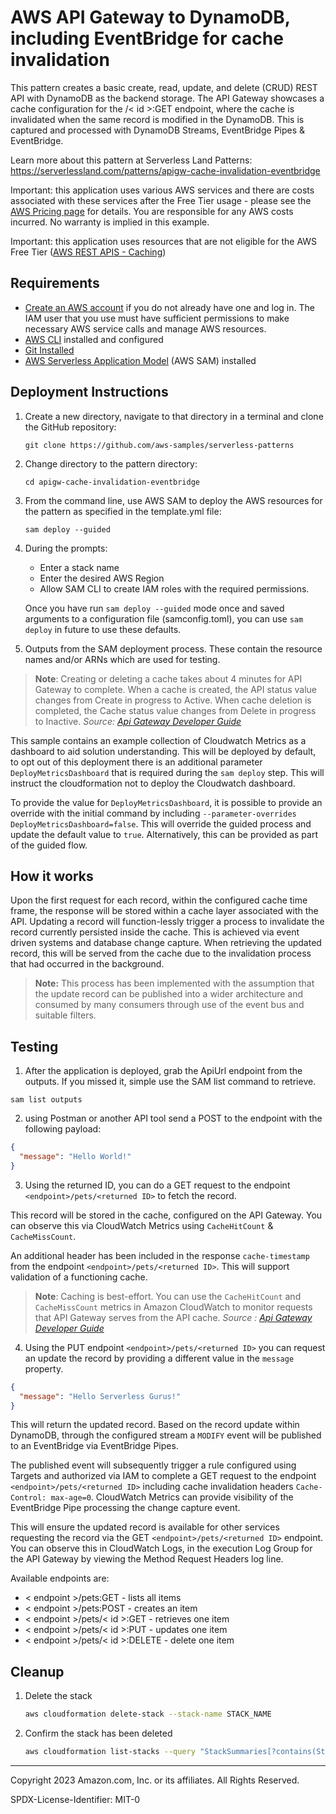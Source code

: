 # AWS API Gateway to DynamoDB, including EventBridge for cache invalidation

This pattern creates a basic create, read, update, and delete (CRUD) REST API with DynamoDB as the backend storage. The API Gateway showcases a cache configuration for the /< id >:GET endpoint, where the cache is invalidated when the same record is modified in the DynamoDB. This is captured and processed with DynamoDB Streams, EventBridge Pipes & EventBridge.

Learn more about this pattern at Serverless Land Patterns: https://serverlessland.com/patterns/apigw-cache-invalidation-eventbridge

Important: this application uses various AWS services and there are costs associated with these services after the Free Tier usage - please see the [AWS Pricing page](https://aws.amazon.com/pricing/) for details. You are responsible for any AWS costs incurred. No warranty is implied in this example.

Important: this application uses resources that are not eligible for the AWS Free Tier ([AWS REST APIS - Caching](https://aws.amazon.com/api-gateway/pricing/))

## Requirements

- [Create an AWS account](https://portal.aws.amazon.com/gp/aws/developer/registration/index.html) if you do not already have one and log in. The IAM user that you use must have sufficient permissions to make necessary AWS service calls and manage AWS resources.
- [AWS CLI](https://docs.aws.amazon.com/cli/latest/userguide/install-cliv2.html) installed and configured
- [Git Installed](https://git-scm.com/book/en/v2/Getting-Started-Installing-Git)
- [AWS Serverless Application Model](https://docs.aws.amazon.com/serverless-application-model/latest/developerguide/serverless-sam-cli-install.html) (AWS SAM) installed

## Deployment Instructions

1. Create a new directory, navigate to that directory in a terminal and clone the GitHub repository:
   ```
   git clone https://github.com/aws-samples/serverless-patterns
   ```
2. Change directory to the pattern directory:
   ```
   cd apigw-cache-invalidation-eventbridge
   ```
3. From the command line, use AWS SAM to deploy the AWS resources for the pattern as specified in the template.yml file:
   ```
   sam deploy --guided
   ```
4. During the prompts:

   - Enter a stack name
   - Enter the desired AWS Region
   - Allow SAM CLI to create IAM roles with the required permissions.

   Once you have run `sam deploy --guided` mode once and saved arguments to a configuration file (samconfig.toml), you can use `sam deploy` in future to use these defaults.

5. Outputs from the SAM deployment process. These contain the resource names and/or ARNs which are used for testing.

> **Note**: Creating or deleting a cache takes about 4 minutes for API Gateway to complete. When a cache is created, the API status value changes from Create in progress to Active. When cache deletion is completed, the Cache status value changes from Delete in progress to Inactive. _Source: [Api Gateway Developer Guide](https://docs.aws.amazon.com/apigateway/latest/developerguide/api-gateway-caching.html#enable-api-gateway-caching)_

This sample contains an example collection of Cloudwatch Metrics as a dashboard to aid solution understanding. This will be deployed by default, to opt out of this deployment there is an additional parameter `DeployMetricsDashboard` that is required during the `sam deploy` step. This will instruct the cloudformation not to deploy the Cloudwatch dashboard.

To provide the value for `DeployMetricsDashboard`, it is possible to provide an override with the initial command by including `--parameter-overrides DeployMetricsDashboard=false`. This will override the guided process and update the default value to `true`. Alternatively, this can be provided as part of the guided flow.

## How it works

Upon the first request for each record, within the configured cache time frame, the response will be stored within a cache layer associated with the API. Updating a record will function-lessly trigger a process to invalidate the record currently persisted inside the cache. This is achieved via event driven systems and database change capture. When retrieving the updated record, this will be served from the cache due to the invalidation process that had occurred in the background.

> **Note:** This process has been implemented with the assumption that the update record can be published into a wider architecture and consumed by many consumers through use of the event bus and suitable filters.

## Testing

1. After the application is deployed, grab the ApiUrl endpoint from the outputs. If you missed it, simple use the SAM list command to retrieve.

```
sam list outputs
```

2. using Postman or another API tool send a POST to the endpoint with the following payload:

```json
{
  "message": "Hello World!"
}
```

3. Using the returned ID, you can do a GET request to the endpoint `<endpoint>/pets/<returned ID>` to fetch the record.

This record will be stored in the cache, configured on the API Gateway. You can observe this via CloudWatch Metrics using `CacheHitCount` & `CacheMissCount`.

An additional header has been included in the response `cache-timestamp` from the endpoint `<endpoint>/pets/<returned ID>`. This will support validation of a functioning cache.

> **Note**: Caching is best-effort. You can use the `CacheHitCount` and `CacheMissCount` metrics in Amazon CloudWatch to monitor requests that API Gateway serves from the API cache. _Source : [Api Gateway Developer Guide](https://docs.aws.amazon.com/apigateway/latest/developerguide/api-gateway-caching.html)_

4. Using the PUT endpoint `<endpoint>/pets/<returned ID>` you can request an update the record by providing a different value in the `message` property.

```json
{
  "message": "Hello Serverless Gurus!"
}
```

This will return the updated record. Based on the record update within DynamoDB, through the configured stream a `MODIFY` event will be published to an EventBridge via EventBridge Pipes.

The published event will subsequently trigger a rule configured using Targets and authorized via IAM to complete a GET request to the endpoint `<endpoint>/pets/<returned ID>` including cache invalidation headers `Cache-Control: max-age=0`. CloudWatch Metrics can provide visibility of the EventBridge Pipe processing the change capture event.

This will ensure the updated record is available for other services requesting the record via the GET `<endpoint>/pets/<returned ID>` endpoint. You can observe this in CloudWatch Logs, in the execution Log Group for the API Gateway by viewing the Method Request Headers log line.

Available endpoints are:

- < endpoint >/pets:GET - lists all items
- < endpoint >/pets:POST - creates an item
- < endpoint >/pets/< id >:GET - retrieves one item
- < endpoint >/pets/< id >:PUT - updates one item
- < endpoint >/pets/< id >:DELETE - delete one item

## Cleanup

1. Delete the stack
   ```bash
   aws cloudformation delete-stack --stack-name STACK_NAME
   ```
1. Confirm the stack has been deleted
   ```bash
   aws cloudformation list-stacks --query "StackSummaries[?contains(StackName,'STACK_NAME')].StackStatus"
   ```

---

Copyright 2023 Amazon.com, Inc. or its affiliates. All Rights Reserved.

SPDX-License-Identifier: MIT-0
